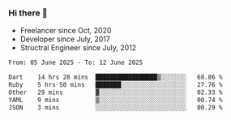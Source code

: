 ### Hi there 👋

- Freelancer since Oct, 2020
- Developer since July, 2017
- Structral Engineer since July, 2012

<!--START_SECTION:waka-->

```txt
From: 05 June 2025 - To: 12 June 2025

Dart    14 hrs 28 mins  █████████████████▒░░░░░░░   68.86 %
Ruby    5 hrs 50 mins   ███████░░░░░░░░░░░░░░░░░░   27.76 %
Other   29 mins         ▓░░░░░░░░░░░░░░░░░░░░░░░░   02.33 %
YAML    9 mins          ▒░░░░░░░░░░░░░░░░░░░░░░░░   00.74 %
JSON    3 mins          ░░░░░░░░░░░░░░░░░░░░░░░░░   00.29 %
```

<!--END_SECTION:waka-->
